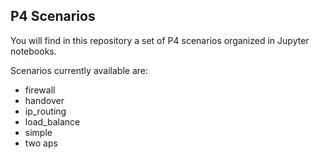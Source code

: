 ## P4 Scenarios

You will find in this repository a set of P4 scenarios organized in Jupyter notebooks.   

Scenarios currently available are:    

- firewall
- handover  
- ip_routing
- load_balance
- simple
- two aps
